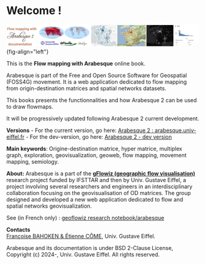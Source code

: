 # Welcome !

![](images/bandeau.png){fig-align="left"}

This is the **Flow mapping with Arabesque** online book.

Arabesque is part of the Free and Open Source Software for Geospatial (FOSS4G) movement. It is a web application dedicated to flow mapping from origin-destination matrices and spatial networks datasets.

This books presents the functionnalities and how Arabesque 2 can be used to draw flowmaps.

It will be progressively updated following Arabesque 2 current development.

**Versions** - For the current version, go here: [Arabesque 2 : arabesque.univ-eiffel.fr](https://arabesque.univ-eiffel.fr/) - For the dev-version, go here: [Arabesque 2 - dev version](https://github.com/Tonhauck/dev-arabesque)

**Main keywords**: Origine-destination matrice, hyper matrice, multiplex graph, exploration, geovisualization, geoweb, flow mapping, movement mapping, semiology.

**About:** Arabesque is a part of the [**gFlowiz (geographic flow visualisation)**](#0) research project funded by IFSTTAR and then by Univ. Gustave Eiffel, a project involving several researchers and engineers in an interdisciplinary collaboration focusing on the geovisualisation of OD matrices. The group designed and developed a new web application dedicated to flow and spatial networks geovisualization.

See (in French only) : [geoflowiz research notebook/arabesque](https://geoflowiz.hypotheses.org/arabesque)

**Contacts** </br> [Françoise BAHOKEN & Étienne CÔME](mailto:francoise.bahoken@univ-eiffel.fr,etienne.come@univ-eiffel.fr), Univ. Gustave Eiffel.

Arabesque and its documentation is under BSD 2-Clause License, </br> Copyright (c) 2024-, Univ. Gustave Eiffel. All rights reserved.
